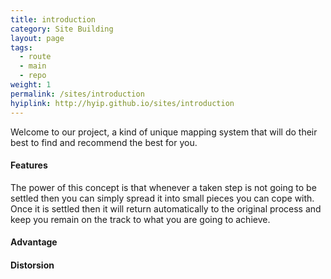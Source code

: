 ```yaml
---
title: introduction
category: Site Building
layout: page
tags:
  - route
  - main
  - repo
weight: 1
permalink: /sites/introduction
hyiplink: http://hyip.github.io/sites/introduction
---
```

Welcome to our project, a kind of unique mapping system that will do their best to find and recommend the best for you.  

#### Features  
The power of this concept is that whenever a taken step is not going to be settled then you can simply spread it into small pieces you can cope with. Once it is settled then it will return automatically to the original process and keep you remain on the track to what you are going to achieve. 

#### Advantage  


#### Distorsion  
